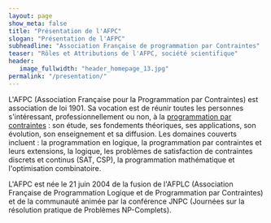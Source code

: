 ```yaml
---
layout: page
show_meta: false
title: "Présentation de l'AFPC"
slogan: "Présentation de l'AFPC"
subheadline: "Association Française de programmation par Contraintes"
teaser: "Rôles et Attributions de l'AFPC, société scientifique"
header:
   image_fullwidth: "header_homepage_13.jpg"
permalink: "/presentation/"
---
```


L'AFPC (Association Française pour la Programmation par Contraintes) est
association de loi 1901. Sa vocation est de réunir toutes les personnes
s'intéressant, professionnellement ou non, à la [programmation par
contraintes](http://fr.wikipedia.org/wiki/Programmation_par_contraintes) : son
étude, ses fondements théoriques, ses applications, son évolution, son
enseignement et sa diffusion. Les domaines couverts incluent : la
programmation en logique, la programmation par contraintes et leurs
extensions, la logique, les problèmes de satisfaction de contraintes discrets
et continus (SAT, CSP), la programmation mathématique et l'optimisation
combinatoire.



L'AFPC est née le 21 juin 2004 de la fusion de l'AFPLC (Association Française
de Programmation Logique et de Programmation par Contraintes) et de la
communauté animée par la conférence JNPC (Journées sur la résolution pratique
de Problèmes NP-Complets).

